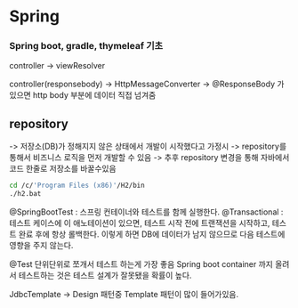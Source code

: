 # Spring
### Spring boot, gradle, thymeleaf 기초

controller
-> viewResolver

controller(responsebody)
-> HttpMessageConverter
-> @ResponseBody 가 있으면 http body 부분에 데이터 직접 넘겨줌

## repository
-> 저장소(DB)가 정해지지 않은 상태에서 개발이 시작했다고 가정시
-> repository를 통해서 비즈니스 로직을 먼저 개발할 수 있음
-> 추후 repository 변경을 통해 자바에서 코드 한줄로 저장소를 바꿀수있음
```bash
cd /c/'Program Files (x86)'/H2/bin
./h2.bat

```

@SpringBootTest : 스프링 컨테이너와 테스트를 함께 실행한다.
@Transactional : 테스트 케이스에 이 애노테이션이 있으면, 테스트 시작 전에 트랜잭션을 시작하고, 테스트 완료 후에 항상 롤백한다. 이렇게 하면 DB에 데이터가 남지 않으므로 다음 테스트에 영향을 주지 않는다.

@Test
단위단위로 쪼개서 테스트 하는게 가장 좋음
Spring boot container 까지 올려서 테스트하는 것은 테스트 설계가 잘못됐을 확률이 높다.

JdbcTemplate
-> Design 패턴중 Template 패턴이 많이 들어가있음.

